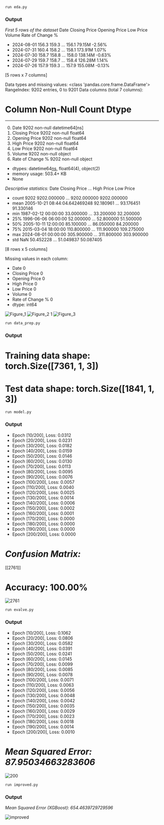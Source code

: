 `run eda.py`
### Output
*First 5 rows of the dataset*
    Date            Closing Price   Opening Price   Low Price   Volume       Rate of Change %
- 2024-08-01          156.3          159.3  ...      156.1      79.15M           -2.56%
- 2024-07-31          160.4          158.2  ...      158.1     173.91M            1.07%
- 2024-07-30          158.7          158.8  ...      158.0     138.14M           -0.63%
- 2024-07-29          159.7          158.7  ...      158.4     126.28M            1.14%
- 2024-07-26          157.9          159.3  ...      157.9     155.08M           -0.13%

[5 rows x 7 columns]

Data types and missing values:
<class 'pandas.core.frame.DataFrame'>
RangeIndex: 9202 entries, 0 to 9201
Data columns (total 7 columns):
 #   Column            Non-Null   Count      Dtype         
---  ------            ---------  -----      -----         
 0.   Date              9202    non-null   datetime64[ns]
 1.   Closing Price     9202    non-null   float64       
 2.   Opening Price     9202    non-null   float64       
 3.  High Price         9202    non-null   float64       
 4.   Low Price         9202    non-null   float64       
 5.   Volume            9202    non-null   object        
 6.   Rate of Change %  9202    non-null   object        
- dtypes: datetime64[ns](1), float64(4), object(2)
- memory usage: 503.4+ KB
- None

*Descriptive statistics:*
                                  Date  Closing Price  ...   High Price    Low Price
- count                           9202    9202.000000  ...  9202.000000  9202.000000
- mean   2005-10-21 08:44:04.642469248      92.180961  ...    93.176451    91.330146
- min              1987-02-12 00:00:00      33.000000  ...    33.200000    32.200000
- 25%              1996-06-06 06:00:00      52.000000  ...    52.800000    51.500000
- 50%              2005-10-11 12:00:00      85.100000  ...    86.050000    84.200000
- 75%              2015-03-04 18:00:00     110.800000  ...   111.900000   109.275000
- max              2024-08-01 00:00:00     305.900000  ...   311.800000   303.900000
- std                              NaN      50.452228  ...    51.049837    50.087405

[8 rows x 5 columns]

Missing values in each column:
- Date                0
- Closing Price       0
- Opening Price       0
- High Price          0
- Low Price           0
- Volume              0
- Rate of Change %    0
- dtype: int64

![Figure_1](https://github.com/user-attachments/assets/d69dc6d1-bca2-4678-ba69-fdac1c479207)
![Figure_2 1](https://github.com/user-attachments/assets/381e961a-daee-41bc-bdf6-e3bff4ed88fc)
![Figure_3](https://github.com/user-attachments/assets/22eb47c2-c7d6-4048-af6b-ee105de02838)

`run data_prep.py`
### Output
# Training data shape: torch.Size([7361, 1, 3])
# Test data shape: torch.Size([1841, 1, 3])

`run model.py`
### Output
- Epoch [10/200], Loss: 0.0312
- Epoch [20/200], Loss: 0.0231
- Epoch [30/200], Loss: 0.0182
- Epoch [40/200], Loss: 0.0159
- Epoch [50/200], Loss: 0.0146
- Epoch [60/200], Loss: 0.0130
- Epoch [70/200], Loss: 0.0113
- Epoch [80/200], Loss: 0.0095
- Epoch [90/200], Loss: 0.0076
- Epoch [100/200], Loss: 0.0057
- Epoch [110/200], Loss: 0.0040
- Epoch [120/200], Loss: 0.0025
- Epoch [130/200], Loss: 0.0014
- Epoch [140/200], Loss: 0.0006
- Epoch [150/200], Loss: 0.0002
- Epoch [160/200], Loss: 0.0001
- Epoch [170/200], Loss: 0.0000
- Epoch [180/200], Loss: 0.0000
- Epoch [190/200], Loss: 0.0000
- Epoch [200/200], Loss: 0.0000
# *Confusion Matrix:*
 [[2761]]
# **Accuracy:** 100.00%

![2761](https://github.com/user-attachments/assets/bed99b4c-5166-4e44-b3f9-f999663285a7)

`run evalve.py`
### Output
- Epoch [10/200], Loss: 0.1062
- Epoch [20/200], Loss: 0.0806
- Epoch [30/200], Loss: 0.0582
- Epoch [40/200], Loss: 0.0391
- Epoch [50/200], Loss: 0.0241
- Epoch [60/200], Loss: 0.0145
- Epoch [70/200], Loss: 0.0099
- Epoch [80/200], Loss: 0.0085
- Epoch [90/200], Loss: 0.0078
- Epoch [100/200], Loss: 0.0071
- Epoch [110/200], Loss: 0.0063
- Epoch [120/200], Loss: 0.0056
- Epoch [130/200], Loss: 0.0048
- Epoch [140/200], Loss: 0.0042
- Epoch [150/200], Loss: 0.0035
- Epoch [160/200], Loss: 0.0029
- Epoch [170/200], Loss: 0.0023
- Epoch [180/200], Loss: 0.0018
- Epoch [190/200], Loss: 0.0014
- Epoch [200/200], Loss: 0.0010
# *Mean Squared Error: 87.95034663283606*

![200](https://github.com/user-attachments/assets/4afdf413-ee81-45d2-87b8-8f395e42f24d)

`run improved.py`
### Output
*Mean Squared Error (XGBoost): 654.4639729729596*

![improved](https://github.com/user-attachments/assets/7c024336-6512-4b3b-ade4-228fe131f770)





